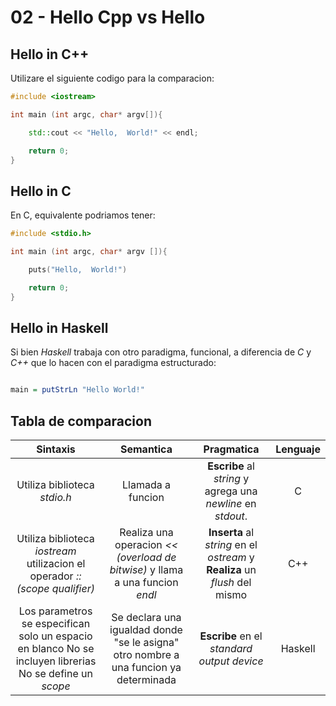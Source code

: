 # 02 - Hello Cpp vs Hello

## Hello in C++

Utilizare el siguiente codigo para la comparacion:

```c++
#include <iostream>

int main (int argc, char* argv[]){

    std::cout << "Hello,  World!" << endl;

    return 0;
}
```

## Hello in C

En C, equivalente podriamos tener:

```c
#include <stdio.h>

int main (int argc, char* argv []){

    puts("Hello,  World!")

    return 0;
}
```

## Hello in Haskell

Si bien *Haskell* trabaja con otro paradigma, funcional, a diferencia de *C* y *C++* que lo hacen con el paradigma estructurado:

```haskell

main = putStrLn "Hello World!"

```

## Tabla de comparacion

|                                                  Sintaxis                                                 	|                                        Semantica                                        	|                                  Pragmatica                                  	| Lenguaje 	|
|:---------------------------------------------------------------------------------------------------------:	|:---------------------------------------------------------------------------------------:	|:----------------------------------------------------------------------------:	|:--------:	|
|                                        Utiliza biblioteca *stdio.h*                                       	|                                    Llamada a funcion                                    	|         **Escribe** al *string* y agrega una  *newline* en *stdout*.         	|     C    	|
|                 Utiliza biblioteca *iostream* utilizacion el operador *:: (scope qualifier)*               	|      Realiza una operacion *<< (overload de bitwise)*  y llama a una funcion *endl*     	|  **Inserta** al *string* en el *ostream* y **Realiza** un *flush* del mismo  	|    C++   	|
|  Los parametros se especifican solo un espacio en blanco No se incluyen librerias No se define un *scope* 	|   Se declara una igualdad donde "se le asigna" otro nombre a una funcion ya determinada 	|                   **Escribe** en el *standard output device*                 	|  Haskell 	|

